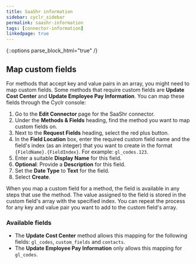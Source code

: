 ```yaml
---
title: SaaShr information
sidebar: cyclr_sidebar
permalink: saashr-information
tags: [connector-information]
linkedpage: true
---
```

{::options parse_block_html="true" /}
<section class="card">

## Map custom fields

For methods that accept key and value pairs in an array, you might need to map custom fields. Some methods that require custom fields are **Update Cost Center** and **Update Employee Pay Information**. You can map these fields through the Cyclr console:

1. Go to the **Edit Connector** page for the SaaShr connector.
2. Under the **Methods & Fields** heading, find the method you want to map custom fields on.
3. Next to the **Request Fields** heading, select the red plus button.
4. In the **Field Location** box, enter the required custom field name and the field's index (as an integer) that you want to create in the format `{FieldName}.{FieldIndex}`. For example: `gl_codes.123`.
5. Enter a suitable **Display Name** for this field.
6. **Optional**: Provide a **Description** for this field.
7. Set the **Date Type** to **Text** for the field.
8. Select **Create**.
 
When you map a custom field for a method, the field is available in any steps that use the method. The value assigned to the field is stored in the custom field's array with the specified index. You can repeat the process for any key and value pair you want to add to the custom field's array.

### Available fields

* The **Update Cost Center** method allows this mapping for the following fields: `gl_codes`, `custom_fields` and `contacts`.
* The **Update Employee Pay Information** only allows this mapping for `gl_codes`.

</section>
